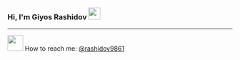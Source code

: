 ### Hi, I'm  Giyos Rashidov <img src="https://media.giphy.com/media/hvRJCLFzcasrR4ia7z/giphy.gif" width="27px">
<hr/>

<img src="https://i.pinimg.com/originals/9b/97/87/9b9787fb5209b99c3207554a341e3f32.png" width="35px" > How to reach me: [@rashidov9861](https://instagram.com/rashidov9861)
